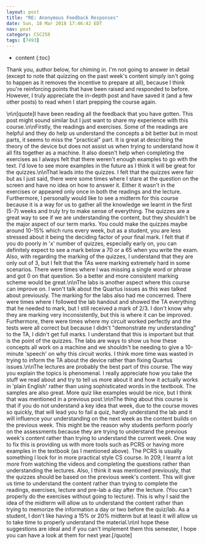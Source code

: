 ```yaml
---
layout: post
title: "RE: Anonymous Feedback Responses"
date: Sun, 18 Mar 2018 17:46:42 EDT
nav: post
category: CSC258
tags: [7493]
---
```


* content
{:toc}

Thank you, author below, for chiming in. I'm not going to answer in detail (except to note that quizzing on the past week's content simply isn't going to happen as it removes the incentive to prepare at all), because I think you're reinforcing points that have been raised and responded to before. However, I truly appreciate the in-depth post and have saved it (and a few other posts) to read when I start prepping the course again.
<!-- more -->
<p>\n\n[quote]I have been reading all the feedback that you have gotten. This post might sound similar but I just want to share my experience with this course.\n\nFirstly, the readings and exercises. Some of the readings are helpful and they do help us understand the concepts a bit better but in most parts, it seems to miss the "practical" part. It is great at describing the theory of the device but does not assist us when trying to understand how it all fits together as a machine. It also doesn't help when completing the exercises as I always felt that there weren't enough examples to go with the text. I'd love to see more examples in the future as I think it will be great for the quizzes.\n\nThat leads into the quizzes. I felt that the quizzes were fair but as I just said, there were some times where I stare at the question on the screen and have no idea on how to answer it. Either it wasn't in the exercises or appeared only once in both the readings and the lecture. Furthermore, I personally would like to see a midterm for this course because it is a way for us to gather all the knowledge we learnt in the first (5-7) weeks and truly try to make sense of everything. The quizzes are a great way to see if we are understanding the content, but they shouldn't be the major aspect of our term marks. You could make the quizzes maybe around 10-15% which runs every week, but as a student, you are less stressed about it being the deciding factor of your final mark. I felt that if you do poorly in 'x' number of quizzes, especially early on, you can definitely expect to see a mark below a 70 or a 65 when you write the exam. Also, with regarding the marking of the quizzes, I understand that they are only out of 3, but I felt that the TAs were marking extremely hard in some scenarios. There were times where I was missing a single word or phrase and got 0 on that question. So a better and more consistent marking scheme would be great.\n\nThe labs is another aspect where this course can improve on. I won't talk about the Quartus issues as this was talked about previously. The marking for the labs also had me concerned. There were times where I followed the lab handout and showed the TA everything that he needed to mark, but I still received a mark of 2/3. I don't know why they are marking very inconsistently, but this is where it can be improved. Furthermore, there were times where my circuit worked perfectly and the tests were all correct but because I didn't "demonstrate my understanding" to the TA, I didn't get full marks. I understand that this is important but that is the point of the quizzes. The labs are ways to show us how these concepts all work on a machine and we shouldn't be needing to give a 10-minute 'speech' on why this circuit works. I think more time was wasted in trying to inform the TA about the device rather than fixing Quartus issues.\n\nThe lectures are probably the best part of this course. The way you explain the topics is phenomenal. I really appreciate how you take the stuff we read about and try to tell us more about it and how it actually works in 'plain English' rather than using sophisticated words in the textbook. The samples are also great. More quiz like examples would be nice, but I think that was mentioned in a previous post.\n\nThe thing about this course is that if you do not understand a key idea that week, due to the course moves so quickly, that will lead you to fail a quiz, hardly understand the lab and it will influence your understanding on the next week as the content builds on the previous week. This might be the reason why students perform poorly on the assessments because they are trying to understand the previous week's content rather than trying to understand the current week. One way to fix this is providing us with more tools such as PCRS or having more examples in the textbook (as I mentioned above). The PCRS is usually something I look for in more practical style CS course. In 209, I learnt a lot more from watching the videos and completing the questions rather than understanding the lectures. Also, I think it was mentioned previously, that the quizzes should be based on the previous week's content. This will give us time to understand the content rather than trying to complete the readings, exercises, lecture and pre-lab a day after the lecture. (You can't properly do the exercises without going to lecture). This is why I said the idea of the midterm will allow us to understand the content rather than trying to memorize the information a day or two before the quiz/lab. As a student, I don't like having a 15% or 20% midterm but at least it will allow us to take time to properly understand the material.\n\nI hope these suggestions are ideal and if you can't implement them this semester, I hope you can have a look at them for next year.[/quote]</p>
